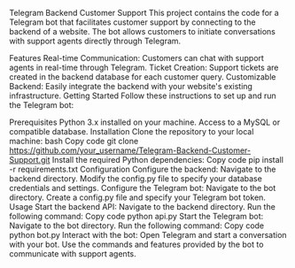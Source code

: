 Telegram Backend Customer Support
This project contains the code for a Telegram bot that facilitates customer support by connecting to the backend of a website. The bot allows customers to initiate conversations with support agents directly through Telegram.

Features
Real-time Communication: Customers can chat with support agents in real-time through Telegram.
Ticket Creation: Support tickets are created in the backend database for each customer query.
Customizable Backend: Easily integrate the backend with your website's existing infrastructure.
Getting Started
Follow these instructions to set up and run the Telegram bot:

Prerequisites
Python 3.x installed on your machine.
Access to a MySQL or compatible database.
Installation
Clone the repository to your local machine:
bash
Copy code
git clone https://github.com/your_username/Telegram-Backend-Customer-Support.git
Install the required Python dependencies:
Copy code
pip install -r requirements.txt
Configuration
Configure the backend:
Navigate to the backend directory.
Modify the config.py file to specify your database credentials and settings.
Configure the Telegram bot:
Navigate to the bot directory.
Create a config.py file and specify your Telegram bot token.
Usage
Start the backend API:
Navigate to the backend directory.
Run the following command:
Copy code
python api.py
Start the Telegram bot:
Navigate to the bot directory.
Run the following command:
Copy code
python bot.py
Interact with the bot:
Open Telegram and start a conversation with your bot.
Use the commands and features provided by the bot to communicate with support agents.

